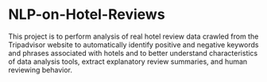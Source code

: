 # NLP-on-Hotel-Reviews
This project is to perform analysis of real hotel review data crawled from the
Tripadvisor website to automatically identify positive and negative keywords and phrases associated
with hotels and to better understand characteristics of data analysis tools, extract explanatory
review summaries, and human reviewing behavior.
